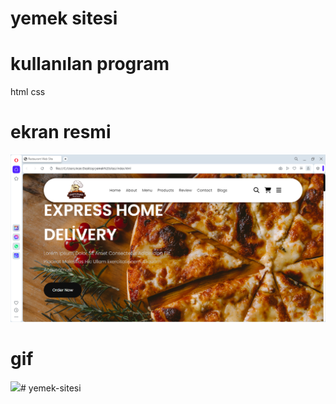 # yemek sitesi

# kullanılan program
html css

# ekran resmi 
 ![](images/yemek%20sitesi%20resim.png)


# gif

![](images/yemek%20sitesi.gif)# yemek-sitesi
